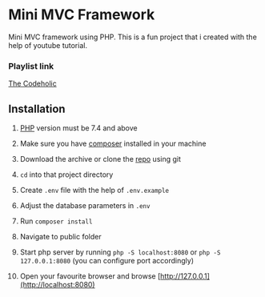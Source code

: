 # Mini MVC Framework

Mini MVC framework using PHP. This is a fun project that i created with the help of youtube tutorial.

### Playlist link

[The Codeholic](https://www.youtube.com/playlist?list=PLLQuc_7jk__Uk_QnJMPndbdKECcTEwTA1)

## **Installation**

1. [PHP](https://www.php.net/) version must be 7.4 and above

2. Make sure you have [composer](https://getcomposer.org/) installed in your machine

3. Download the archive or clone the [repo](https://github.com/iambasanta/MVCFramework) using git

4. `cd` into that project directory

4. Create `.env` file with the help of `.env.example`

5. Adjust the database parameters in `.env`

6. Run `composer install`

7. Navigate to public folder

8. Start php server by running `php -S localhost:8080` or `php -S 127.0.0.1:8080` (you can configure port accordingly)

9. Open your favourite browser and browse [http://127.0.0.1](http://localhost:8080)

